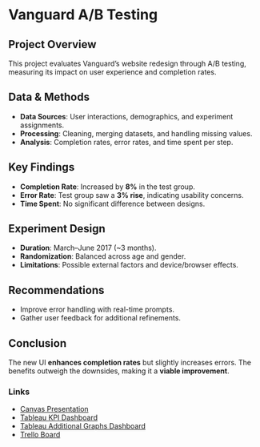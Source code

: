 # Vanguard A/B Testing

## Project Overview
This project evaluates Vanguard’s website redesign through A/B testing, measuring its impact on user experience and completion rates.

## Data & Methods
- **Data Sources**: User interactions, demographics, and experiment assignments.
- **Processing**: Cleaning, merging datasets, and handling missing values.
- **Analysis**: Completion rates, error rates, and time spent per step.

## Key Findings
- **Completion Rate**: Increased by **8%** in the test group.
- **Error Rate**: Test group saw a **3% rise**, indicating usability concerns.
- **Time Spent**: No significant difference between designs.

## Experiment Design
- **Duration**: March–June 2017 (~3 months).
- **Randomization**: Balanced across age and gender.
- **Limitations**: Possible external factors and device/browser effects.

## Recommendations
- Improve error handling with real-time prompts.
- Gather user feedback for additional refinements.

## Conclusion
The new UI **enhances completion rates** but slightly increases errors. The benefits outweigh the downsides, making it a **viable improvement**.

### Links
- [Canvas Presentation](https://www.canva.com/design/DAGeCVck_Bg/IZgY_AZ5Z20JnzMsDedrxA/edit?ui=eyJEIjp7IlAiOnsiQiI6ZmFsc2V9fX0)
- [Tableau KPI Dashboard](https://public.tableau.com/app/profile/tim.niewolinski/viz/tableau_tim/KPIDashboard?publish=yes)
- [Tableau Additional Graphs Dashboard](https://public.tableau.com/app/profile/tim.niewolinski/viz/tableau_tim/DemographicDashboard?publish=yes)
- [Trello Board](https://trello.com/invite/b/67a08a505d2ec1ceaa036529/ATTI3638343980bc3e069c374cc9f4bd13afFD910211/vanguard-ab-test)

